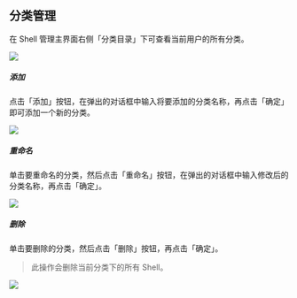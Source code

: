 分类管理
---

在 Shell 管理主界面右侧「分类目录」下可查看当前用户的所有分类。

![][img_category_1]

##### 添加

点击「添加」按钮，在弹出的对话框中输入将要添加的分类名称，再点击「确定」即可添加一个新的分类。

![][img_category_2]

##### 重命名

单击要重命名的分类，然后点击「重命名」按钮，在弹出的对话框中输入修改后的分类名称，再点击「确定」。

![][img_category_3]

##### 删除

单击要删除的分类，然后点击「删除」按钮，再点击「确定」。

> 此操作会删除当前分类下的所有 Shell。

![][img_category_4]

[img_category_1]: http://7xtigg.com1.z0.glb.clouddn.com/doc/shell_manager/category_1.jpg
[img_category_2]: http://7xtigg.com1.z0.glb.clouddn.com/doc/shell_manager/category_2.jpg
[img_category_3]: http://7xtigg.com1.z0.glb.clouddn.com/doc/shell_manager/category_3.jpg
[img_category_4]: http://7xtigg.com1.z0.glb.clouddn.com/doc/shell_manager/category_4.jpg
